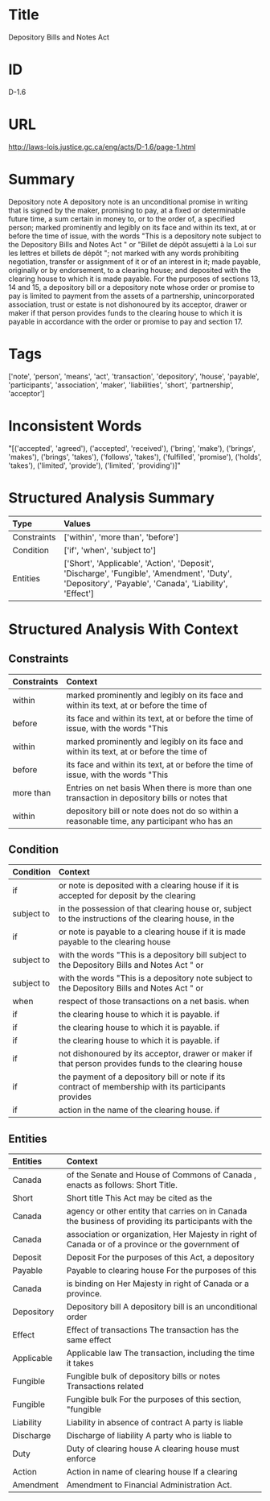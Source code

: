 # Title
Depository Bills and Notes Act


# ID
D-1.6

# URL
http://laws-lois.justice.gc.ca/eng/acts/D-1.6/page-1.html


# Summary
Depository note A depository note is an unconditional promise in writing that is signed by the maker, promising to pay, at a fixed or determinable future time, a sum certain in money to, or to the order of, a specified person; marked prominently and legibly on its face and within its text, at or before the time of issue, with the words "This is a depository note subject to the  Depository Bills and Notes Act " or "Billet de dépôt assujetti à la  Loi sur les lettres et billets de dépôt "; not marked with any words prohibiting negotiation, transfer or assignment of it or of an interest in it; made payable, originally or by endorsement, to a clearing house; and deposited with the clearing house to which it is made payable.
For the purposes of sections 13, 14 and 15, a depository bill or a depository note whose order or promise to pay is limited to payment from the assets of a partnership, unincorporated association, trust or estate is not dishonoured by its acceptor, drawer or maker if that person provides funds to the clearing house to which it is payable in accordance with the order or promise to pay and section 17.


# Tags
['note', 'person', 'means', 'act', 'transaction', 'depository', 'house', 'payable', 'participants', 'association', 'maker', 'liabilities', 'short', 'partnership', 'acceptor']


# Inconsistent Words
"[('accepted', 'agreed'), ('accepted', 'received'), ('bring', 'make'), ('brings', 'makes'), ('brings', 'takes'), ('follows', 'takes'), ('fulfilled', 'promise'), ('holds', 'takes'), ('limited', 'provide'), ('limited', 'providing')]"


# Structured Analysis Summary
| Type        | Values                                                                                                                                               |
|:------------|:-----------------------------------------------------------------------------------------------------------------------------------------------------|
| Constraints | ['within', 'more than', 'before']                                                                                                                    |
| Condition   | ['if', 'when', 'subject to']                                                                                                                         |
| Entities    | ['Short', 'Applicable', 'Action', 'Deposit', 'Discharge', 'Fungible', 'Amendment', 'Duty', 'Depository', 'Payable', 'Canada', 'Liability', 'Effect'] |


# Structured Analysis With Context
 


## Constraints
| Constraints   | Context                                                                                         |
|:--------------|:------------------------------------------------------------------------------------------------|
| within        | marked prominently and legibly on its face and within its text, at or before the time of        |
| before        | its face and within its text, at or before the time of issue, with the words "This              |
| within        | marked prominently and legibly on its face and within its text, at or before the time of        |
| before        | its face and within its text, at or before the time of issue, with the words "This              |
| more than     | Entries on net basis When there is  more than one transaction in depository bills or notes that |
| within        | depository bill or note does not do so within a reasonable time, any participant who has an     |


## Condition
| Condition   | Context                                                                                                |
|:------------|:-------------------------------------------------------------------------------------------------------|
| if          | or note is deposited with a clearing house if it is accepted for deposit by the clearing               |
| subject to  | in the possession of that clearing house or, subject to the instructions of the clearing house, in the |
| if          | or note is payable to a clearing house if it is made payable to the clearing house                     |
| subject to  | with the words "This is a depository bill subject to the Depository Bills and Notes Act " or           |
| subject to  | with the words "This is a depository note subject to the Depository Bills and Notes Act " or           |
| when        | respect of those transactions on a net basis. when                                                     |
| if          | the clearing house to which it is payable. if                                                          |
| if          | the clearing house to which it is payable. if                                                          |
| if          | the clearing house to which it is payable. if                                                          |
| if          | not dishonoured by its acceptor, drawer or maker if that person provides funds to the clearing house   |
| if          | the payment of a depository bill or note if its contract of membership with its participants provides  |
| if          | action in the name of the clearing house. if                                                           |


## Entities
| Entities   | Context                                                                                              |
|:-----------|:-----------------------------------------------------------------------------------------------------|
| Canada     | of the Senate and House of Commons of Canada , enacts as follows: Short Title.                       |
| Short      | Short title This Act may be cited as the                                                             |
| Canada     | agency or other entity that carries on in Canada the business of providing its participants with the |
| Canada     | association or organization, Her Majesty in right of Canada or of a province or the government of    |
| Deposit    | Deposit For the purposes of this Act, a depository                                                   |
| Payable    | Payable to clearing house For the purposes of this                                                   |
| Canada     | is binding on Her Majesty in right of Canada  or a province.                                         |
| Depository | Depository bill A depository bill is an unconditional order                                          |
| Effect     | Effect of transactions The transaction has the same effect                                           |
| Applicable | Applicable law The transaction, including the time it takes                                          |
| Fungible   | Fungible bulk of depository bills or notes Transactions related                                      |
| Fungible   | Fungible bulk For the purposes of this section, "fungible                                            |
| Liability  | Liability in absence of contract A party is liable                                                   |
| Discharge  | Discharge of liability A party who is liable to                                                      |
| Duty       | Duty of clearing house A clearing house must enforce                                                 |
| Action     | Action in name of clearing house If a clearing                                                       |
| Amendment  | Amendment  to Financial Administration Act.                                                          |


